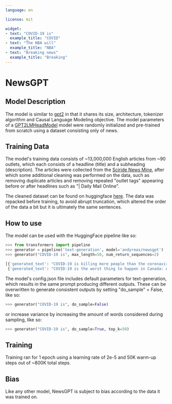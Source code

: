 ```yaml
---
language: en

license: mit

widget:
- text: "COVID-19 is"
  example_title: "COVID"
- text: "The NBA will"
  example_title: "NBA"
- text: "Breaking news"
  example_title: "Breaking"
---
```


# NewsGPT

## Model Description
The model is similar to [gpt2](https://huggingface.co/gpt2) in that it shares its size, architecture, tokenizer algorithm and Causal Language Modeling objective. 
The model parameters of a [GPT2LMHeadModel](https://huggingface.co/docs/transformers/v4.26.1/en/model_doc/gpt2#transformers.GPT2LMHeadModel) model were randomly initialized and pre-trained from scratch using a dataset consisting only of news.

## Training Data
The model's training data consists of ~13,000,000 English articles from ~90 outlets, which each consists of a headline (title) and a subheading (description). The articles were collected from the [Sciride News Mine](http://sciride.org/news.html), after which some additional cleaning was performed on the data, such as removing duplicate articles and removing repeated "outlet tags" appearing before or after headlines such as "| Daily Mail Online".

The cleaned dataset can be found on huggingface [here](https://huggingface.co/datasets/AndyReas/frontpage-news). 
The data was repacked before training, to avoid abrupt truncation, which altered the order of the data a bit but it is ultimately the same sentences.

## How to use
The model can be used with the HuggingFace pipeline like so:
```python
>>> from transformers import pipeline
>>> generator = pipeline('text-generation', model='andyreas/newsgpt')
>>> generator("COVID-19 is", max_length=50, num_return_sequences=2)

[{'generated_text': "COVID-19 is killing more people than the coronavirus. The number of people who have been infected has more than doubled in the past decade, according to a new analysis.The study of 2,000 people by the University of California.The study by"},
 {'generated_text': "COVID-19 is the worst thing to happen in Canada: A new study. A new study suggests that the COVID-19 pandemic has become the \"best thing to happen in Canada.\". But the pandemic has also been a long-term challenge for"}]
```
The model's config.json file includes default parameters for text-generation, which results in the same prompt producing different outputs. 
These can be overwritten to generate consistent outputs by setting "do_sample" = False, like so:

```python
>>> generator("COVID-19 is", do_sample=False)
```

or increase variance by increasing the amount of words considered during sampling, like so:

```python
>>> generator("COVID-19 is", do_sample=True, top_k=50)
```

## Training
Training ran for 1 epoch using a learning rate of 2e-5 and 50K warm-up steps out of ~800K total steps.

## Bias
Like any other model, NewsGPT is subject to bias according to the data it was trained on.